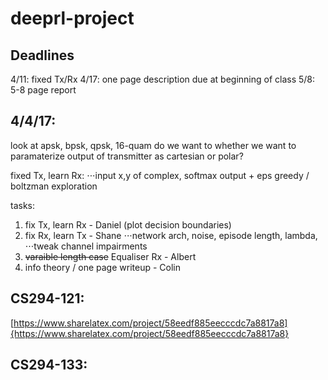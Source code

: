 # deeprl-project

## Deadlines

4/11: fixed Tx/Rx
4/17: one page description due at beginning of class
5/8: 5-8 page report


## 4/4/17:

look at apsk, bpsk, qpsk, 16-quam
do we want to whether we want to paramaterize output of transmitter as cartesian or polar?

fixed Tx, learn Rx:
⋅⋅⋅input x,y of complex, softmax output + eps greedy / boltzman exploration


tasks:
1. fix Tx, learn Rx - Daniel (plot decision boundaries)
2. fix Rx, learn Tx - Shane
⋅⋅⋅network arch, noise, episode length, lambda, 
⋅⋅⋅tweak channel impairments
4. ~~varaible length case~~ Equaliser Rx - Albert
5. info theory / one page writeup - Colin
	
## CS294-121: 
[https://www.sharelatex.com/project/58eedf885eecccdc7a8817a8]{https://www.sharelatex.com/project/58eedf885eecccdc7a8817a8}
## CS294-133:
